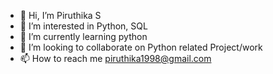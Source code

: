 - 👋 Hi, I’m Piruthika S
- 👀 I’m interested in Python, SQL 
- 🌱 I’m currently learning python
- 💞️ I’m looking to collaborate on Python related Project/work
- 📫 How to reach me piruthika1998@gmail.com

<!---
Piruthika1998/Piruthika1998 is a ✨ special ✨ repository because its `README.md` (this file) appears on your GitHub profile.
You can click the Preview link to take a look at your changes.
--->
